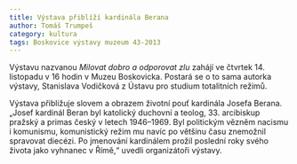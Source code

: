 ```yaml
---
title: Výstava přiblíží kardinála Berana
author: Tomáš Trumpeš
category: kultura
tags: Boskovice výstavy muzeum 43-2013
---
```


Výstavu nazvanou *Milovat dobro a odporovat zlu* zahájí ve čtvrtek 14. listopadu v 16 hodin v Muzeu Boskovicka. Postará se o to sama autorka výstavy, Stanislava Vodičková z Ústavu pro studium totalitních režimů. 

Výstava přibližuje slovem a obrazem životní pouť kardinála Josefa Berana. „Josef kardinál Beran byl katolický duchovní a teolog, 33. arcibiskup pražský a primas český v letech 1946–1969. Byl politickým vězněm nacismu i komunismu, komunistický režim mu navíc po většinu času znemožnil spravovat diecézi. Po jmenování kardinálem prožil poslední roky svého života jako vyhnanec v Římě,“ uvedli organizátoři výstavy.